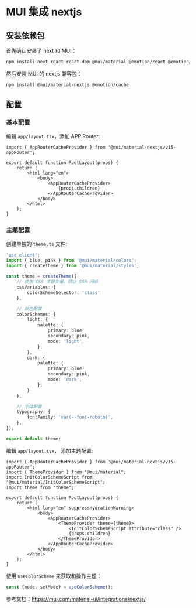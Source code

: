# MUI 集成 nextjs


## 安装依赖包

首先确认安装了 next 和 MUI：  

```bash
npm install next react react-dom @mui/material @emotion/react @emotion/styled
```

然后安装 MUI 的 nextjs 兼容包：

```bash
npm install @mui/material-nextjs @emotion/cache
```

## 配置

### 基本配置

编辑 `app/layout.tsx`，添加 APP Router:

```tsx
import { AppRouterCacheProvider } from '@mui/material-nextjs/v15-appRouter';

export default function RootLayout(props) {
    return (
        <html lang="en">
            <body>
                <AppRouterCacheProvider>
                    {props.children}
                </AppRouterCacheProvider>
            </body>
        </html>
    );
}
```

### 主题配置

创建单独的 `theme.ts` 文件:  

```ts
'use client';
import { blue, pink } from '@mui/material/colors';
import { createTheme } from '@mui/material/styles';

const theme = createTheme({
    // 使用 CSS 主题变量，防止 SSR 闪烁
    cssVariables: {
        colorSchemeSelector: 'class'
    },

    // 颜色配置
    colorSchemes: {
        light: {
            palette: {
                primary: blue
                secondary: pink,
                mode: 'light',
            },
        },
        dark: {
            palette: {
                primary: blue
                secondary: pink,
                mode: 'dark',
            },
        }
    },

    // 字体配置
    typography: {
        fontFamily: 'var(--font-roboto)',   
    }, 
});

export default theme;
```

编辑 `app/layout.tsx`， 添加主题配置:

```tsx
import { AppRouterCacheProvider } from '@mui/material-nextjs/v15-appRouter';
import { ThemeProvider } from "@mui/material";
import InitColorSchemeScript from "@mui/material/InitColorSchemeScript";
import theme from "theme";

export default function RootLayout(props) {
    return (
        <html lang="en" suppressHydrationWarning>
            <body>
                <AppRouterCacheProvider>
                    <ThemeProvider theme={theme}>
                        <InitColorSchemeScript attribute="class" />
                        {props.children}
                    </ThemeProvider>
                </AppRouterCacheProvider>
            </body>
        </html>
    );
}
```

使用 `useColorScheme` 来获取和操作主题：  

```ts
const {mode, setMode} = useColorScheme();
```

参考文档：https://mui.com/material-ui/integrations/nextjs/